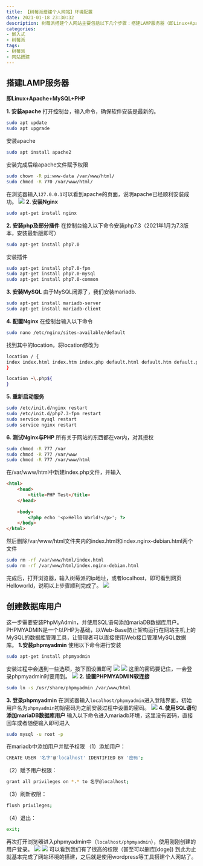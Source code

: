 ```yaml
---
title: 【树莓派搭建个人网站】环境配置
date: 2021-01-18 23:30:32
description: 树莓派搭建个人网站主要包括以下几个步骤：搭建LAMP服务器（即Linux+Apache+MySQL+PHP），创建数据库用户（这一步需要安装PhpMyAdmin，并使用SQL语句添加mariaDB数据库用户）。
categories:
- 嵌入式
- 树莓派
tags:
- 树莓派
- 网站搭建
---
```


## 搭建LAMP服务器
**即Linux+Apache+MySQL+PHP**

**1. 安装apache**
打开控制台，输入命令，确保软件安装是最新的。
```bash
sudo apt update
sudo apt upgrade
```
安装apache
```bash
sudo apt install apache2
```
安装完成后给apache文件赋予权限
```bash
sudo chown -R pi:www-data /var/www/html/
sudo chmod -R 770 /var/www/html/
```
在浏览器输入`127.0.0.1`可以看到apache的页面，说明apache已经顺利安装成功。
![](https://gitee.com/huffiema/pictures/raw/master/image/202112231115154-raspberrypi-site1-1.png)
**2. 安装Nginx**

```bash
sudo apt-get install nginx
```
**2. 安装php及部分插件**
在控制台输入以下命令安装php7.3（2021年1月为7.3版本，安装最新版即可）
```bash
sudo apt-get install php7.0
```
安装插件
```bash
sudo apt-get install php7.0-fpm
sudo apt-get install php7.0-mysql
sudo apt-get install php7.0-common
```
**3. 安装MySQL**
由于MySQL闭源了，我们安装mariadb.
```bash
sudo apt-get install mariadb-server
sudo apt-get install mariadb-client
```
**4. 配置Nginx**
在控制台输入以下命令
```bash
sudo nano /etc/nginx/sites-available/default
```
找到其中的location，将location修改为
```bash
location / {
index index.html index.htm index.php default.html default.htm default.php
}

location ~\.php${
}
```
**5. 重新启动服务**
```bash
sudo /etc/init.d/nginx restart
sudo /etc/init.d/php7.3-fpm restart
sudo service mysql restart
sudo service nginx restart
```
**6. 测试Nginx与PHP**
所有关于网站的东西都在var内，对其授权
```bash
sudo chmod -R 777 /var
sudo chmod -R 777 /var/www
sudo chmod -R 777 /var/www/html
```
在/var/www/html中新建index.php文件，并输入
```html
<html>
	<head>
		<title>PHP Test</title>
	</head>
	
	<body>
		<?php echo '<p>Hello World!</p>'; ?>
	</body>
</html>
```
然后删除/var/www/html文件夹内的index.html和index.nginx-debian.html两个文件
```bash
sudo rm -rf /var/www/html/index.html
sudo rm -rf /var/www/html/index.nginx-debian.html
```
完成后，打开浏览器，输入树莓派的ip地址，或者localhost，即可看到网页Helloworld，说明以上步骤顺利完成了。
![](https://gitee.com/huffiema/pictures/raw/master/image/202112231115939-raspberrypi-site1-2.png)

## 创建数据库用户
这一步需要安装PhpMyAdmin，并使用SQL语句添加mariaDB数据库用户。PHPMYADMIN是一个以PHP为基础，以Web-Base防止架构运行在网站主机上的MySQL的数据库管理工具，让管理者可以直接使用Web接口管理MySQL数据库。
**1.安装phpmyadmin**
使用以下命令进行安装
```bash
sudo apt-get install phpmyadmin
```
安装过程中会遇到一些选项，按下图设置即可
![](https://gitee.com/huffiema/pictures/raw/master/image/202112231116569-raspberrypi-site1-3.png)
![](https://gitee.com/huffiema/pictures/raw/master/image/202112231117712-raspberrypi-site1-4.png)
这里的密码要记住，一会登录phpmyadmin时要用到。
![](https://gitee.com/huffiema/pictures/raw/master/image/202112231117624-raspberrypi-site1-5.png)
**2. 设置PHPMYADMIN软连接**

```bash
sudo ln -s /usr/share/phpmyadmin /var/www/html
```
**3. 登录phpmyadmin**
在浏览器输入`localhost/phpmyadmin`进入登陆界面，初始用户名为`phpmyadmin`初始密码为之前安装过程中设置的密码。
![](https://gitee.com/huffiema/pictures/raw/master/image/202112231117327-raspberrypi-site1-6.png)
**4. 使用SQL语句添加mariaDB数据库用户**
输入以下命令进入mariadb环境，这里没有密码，直接回车或者随便输入即可进入

```bash
sudo mysql -u root -p
```
在mariadb中添加用户并赋予权限
（1）添加用户：
```bash
CREATE USER '名字'@'localhost' IDENTIFIED BY '密码';
```
（2）赋予用户权限：
```bash
grant all privileges on *.* to 名字@localhost;
```
（3）刷新权限：
```bash
flush privileges;
```
（4）退出：
```bash
exit;
```
再次打开浏览器进入phpmyadmin中（`localhost/phpmyadmin`），使用刚刚创建的用户登录。
![](https://gitee.com/huffiema/pictures/raw/master/image/202112231118898-raspberrypi-site1-7.png)
![](https://gitee.com/huffiema/pictures/raw/master/image/202112231118685-raspberrypi-site1-8.png)
可以看到我们有了很高的权限（甚至可以删库[doge])
到此为止就基本完成了网站环境的搭建，之后就是使用wordpress等工具搭建个人网站了。